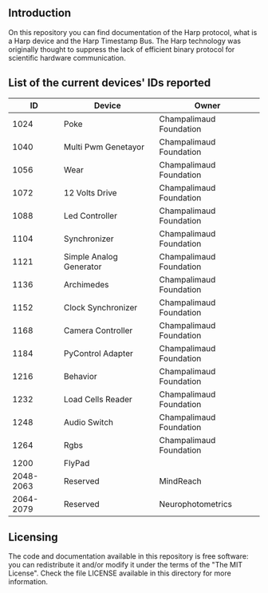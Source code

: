 ## Introduction

On this repository you can find documentation of the Harp protocol, what is a Harp device and the Harp Timestamp Bus.
The Harp technology was originally thought to suppress the lack of efficient binary protocol for scientific hardware communication.

## List of the current devices' IDs reported

| ID |Device |Owner  |
|-|-|-|
|1024 |Poke |Champalimaud Foundation
|1040 |Multi Pwm Genetayor |Champalimaud Foundation
|1056 |Wear |Champalimaud Foundation
|1072 |12 Volts Drive |Champalimaud Foundation
|1088 |Led Controller |Champalimaud Foundation
|1104 |Synchronizer |Champalimaud Foundation
|1121 |Simple Analog Generator |Champalimaud Foundation
|1136 |Archimedes |Champalimaud Foundation
|1152 |Clock Synchronizer |Champalimaud Foundation
|1168 |Camera Controller |Champalimaud Foundation
|1184 |PyControl Adapter |Champalimaud Foundation
|1216 |Behavior |Champalimaud Foundation
|1232 |Load Cells Reader |Champalimaud Foundation
|1248 |Audio Switch |Champalimaud Foundation
|1264 |Rgbs |Champalimaud Foundation
|1200 |FlyPad |
|2048-2063| Reserved | MindReach
|2064-2079| Reserved | Neurophotometrics

## Licensing

The code and documentation available in this repository is free software: you can redistribute it and/or modify it under the terms of the "The MIT License".
Check the file LICENSE available in this directory for more information.
